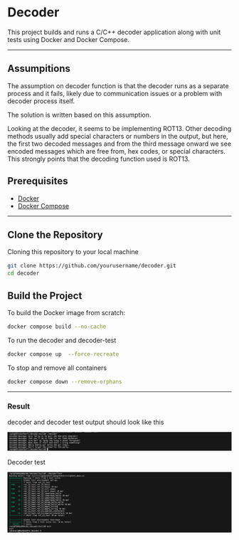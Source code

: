 # Decoder

This project builds and runs a C/C++ decoder application along with unit tests using Docker and Docker Compose.

---
## Assumpitions

The assumption on decoder function is that the decoder runs as a separate process and it fails, likely due to communication issues or a problem with decoder process itself.

The solution is written based on this assumption.

Looking at the decoder, it seems to be implementing ROT13. Other decoding methods usually add  special characters or numbers in the output, but here, the first two decoded messages and from the third message onward we see encoded messages which are free from, hex codes, or special characters. This strongly points that the decoding function used is ROT13. 

## Prerequisites

- [Docker](https://www.docker.com/)
- [Docker Compose](https://docs.docker.com/compose/)

---

## Clone the Repository

 Cloning this repository to your local machine

```bash
git clone https://github.com/yourusername/decoder.git
cd decoder
```

## Build the Project

To build the Docker image from scratch:

```bash
docker compose build --no-cache
```

To run the decoder and decoder-test 

```bash
docker compose up  --force-recreate
```

To stop and remove all containers

```bash
docker compose down --remove-orphans
```

---
### Result 
decoder and decoder test output should look like this 

![Decoder ](https://github.com/JahanaviKrishnakumar/greenbone/blob/main/decoder/decoder.png)

Decoder test

![Decoder ](https://github.com/JahanaviKrishnakumar/greenbone/blob/main/decoder/decoder-test.png)